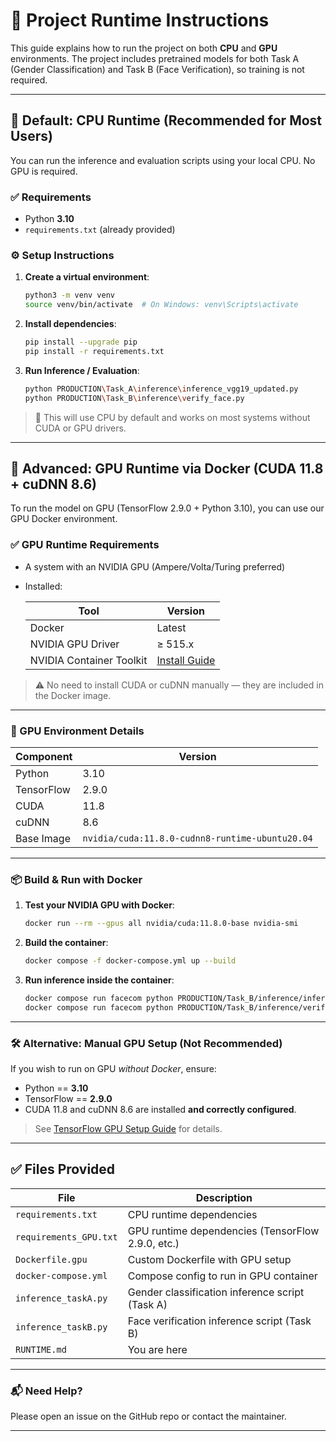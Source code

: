 # 🧩 Project Runtime Instructions

This guide explains how to run the project on both **CPU** and **GPU** environments. The project includes pretrained models for both Task A (Gender Classification) and Task B (Face Verification), so training is not required.

---

## 🧠 Default: CPU Runtime (Recommended for Most Users)

You can run the inference and evaluation scripts using your local CPU. No GPU is required.

### ✅ Requirements

- Python **3.10**
- `requirements.txt` (already provided)

### ⚙️ Setup Instructions

1. **Create a virtual environment**:
    ```bash
    python3 -m venv venv
    source venv/bin/activate  # On Windows: venv\Scripts\activate
    ```

2. **Install dependencies**:
    ```bash
    pip install --upgrade pip
    pip install -r requirements.txt
    ```

3. **Run Inference / Evaluation**:
    ```bash
    python PRODUCTION\Task_A\inference\inference_vgg19_updated.py
    python PRODUCTION\Task_B\inference\verify_face.py
    ```

> 📝 This will use CPU by default and works on most systems without CUDA or GPU drivers.

---

## 🚀 Advanced: GPU Runtime via Docker (CUDA 11.8 + cuDNN 8.6)

To run the model on GPU (TensorFlow 2.9.0 + Python 3.10), you can use our GPU Docker environment.

### ✅ GPU Runtime Requirements

- A system with an NVIDIA GPU (Ampere/Volta/Turing preferred)
- Installed:

  | Tool                     | Version        |
  |--------------------------|----------------|
  | Docker                   | Latest         |
  | NVIDIA GPU Driver        | ≥ 515.x        |
  | NVIDIA Container Toolkit | [Install Guide](https://docs.nvidia.com/datacenter/cloud-native/container-toolkit/install-guide.html) |
  
> ⚠️ No need to install CUDA or cuDNN manually — they are included in the Docker image.

---

### 🧱 GPU Environment Details

| Component      | Version     |
|----------------|-------------|
| Python         | 3.10        |
| TensorFlow     | 2.9.0       |
| CUDA           | 11.8        |
| cuDNN          | 8.6         |
| Base Image     | `nvidia/cuda:11.8.0-cudnn8-runtime-ubuntu20.04` |

---

### 📦 Build & Run with Docker

1. **Test your NVIDIA GPU with Docker**:
    ```bash
    docker run --rm --gpus all nvidia/cuda:11.8.0-base nvidia-smi
    ```

2. **Build the container**:
    ```bash
    docker compose -f docker-compose.yml up --build
    ```

3. **Run inference inside the container**:
    ```bash
    docker compose run facecom python PRODUCTION/Task_B/inference/inference_vgg19_updated.py
    docker compose run facecom python PRODUCTION/Task_B/inference/verify_face.py
    ```

---

### 🛠 Alternative: Manual GPU Setup (Not Recommended)

If you wish to run on GPU *without Docker*, ensure:

- Python == **3.10**
- TensorFlow == **2.9.0**
- CUDA 11.8 and cuDNN 8.6 are installed **and correctly configured**.

> See [TensorFlow GPU Setup Guide](https://www.tensorflow.org/install/pip#windows-native) for details.

---

## ✅ Files Provided

| File                     | Description                                       |
|--------------------------|---------------------------------------------------|
| `requirements.txt`       | CPU runtime dependencies                         |
| `requirements_GPU.txt`   | GPU runtime dependencies (TensorFlow 2.9.0, etc.)|
| `Dockerfile.gpu`         | Custom Dockerfile with GPU setup                 |
| `docker-compose.yml`     | Compose config to run in GPU container           |
| `inference_taskA.py`     | Gender classification inference script (Task A)  |
| `inference_taskB.py`     | Face verification inference script (Task B)      |
| `RUNTIME.md`             | You are here                                     |

---

### 📬 Need Help?

Please open an issue on the GitHub repo or contact the maintainer.

---
